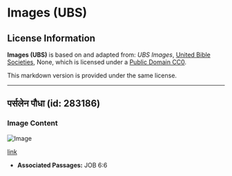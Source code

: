 # Images (UBS)

## License Information

**Images (UBS)** is based on and adapted from: _UBS Images_, [United Bible Societies](https://unitedbiblesocieties.org/), None, which is licensed under a [Public Domain CC0](https://creativecommons.org/public-domain/cc0/).

This markdown version is provided under the same license.



--------------------------------

## पर्सलेन पौधा (id: 283186)

### Image Content

![Image](https://cdn.aquifer.bible/aquifer-content/resources/Media/WEB-0736_purslane_plant.jpg)

[link](https://cdn.aquifer.bible/aquifer-content/resources/Media/WEB-0736_purslane_plant.jpg)

* **Associated Passages:** JOB 6:6

